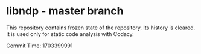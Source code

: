 # libndp - master branch

This repository contains frozen state of the repository.
Its history is cleared. It is used only for static code
analysis with Codacy.

Commit Time: 1703399991